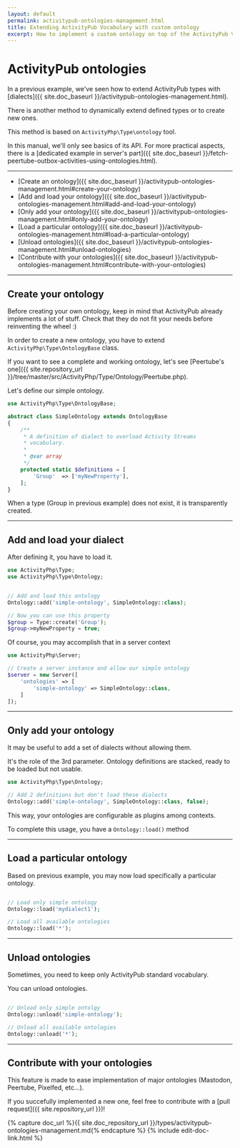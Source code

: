 ```yaml
---
layout: default
permalink: activitypub-ontologies-management.html
title: Extending ActivityPub Vocabulary with custom ontology
excerpt: How to implement a custom ontology on top of the ActivityPub Vocabulary in PHP.
---
```


ActivityPub ontologies
====================

In a previous example, we've seen how to extend ActivityPub types with
[dialects]({{ site.doc_baseurl }}/activitypub-ontologies-management.html). 

There is another method to dynamically extend defined types or to create
new ones.

This method is based on `ActivityPhp\Type\ontology` tool.

In this manual, we'll only see basics of its API. For more practical 
aspects, there is a [dedicated example in server's part]({{ site.doc_baseurl }}/fetch-peertube-outbox-activities-using-ontologies.html).

________________________________________________________________________


- [Create an ontology]({{ site.doc_baseurl }}/activitypub-ontologies-management.html#create-your-ontology)
- [Add and load your ontology]({{ site.doc_baseurl }}/activitypub-ontologies-management.html#add-and-load-your-ontology)
- [Only add your ontology]({{ site.doc_baseurl }}/activitypub-ontologies-management.html#only-add-your-ontology)
- [Load a particular ontology]({{ site.doc_baseurl }}/activitypub-ontologies-management.html#load-a-particular-ontology)
- [Unload ontologies]({{ site.doc_baseurl }}/activitypub-ontologies-management.html#unload-ontologies)
- [Contribute with your ontologies]({{ site.doc_baseurl }}/activitypub-ontologies-management.html#contribute-with-your-ontologies)

________________________________________________________________________

Create your ontology
-------------------

Before creating your own ontology, keep in mind that ActivityPub already
implements a lot of stuff. Check that they do not fit your needs before
reinventing the wheel :)

In order to create a new ontology, you have to extend 
`ActivityPhp\Type\OntologyBase` class.

If you want to see a complete and working ontology, let's see 
[Peertube's one]({{ site.repository_url }}/tree/master/src/ActivityPhp/Type/Ontology/Peertube.php).

Let's define our simple ontology.

```php
use ActivityPhp\Type\OntologyBase;

abstract class SimpleOntology extends OntologyBase
{
    /**
     * A definition of dialect to overload Activity Streams
     * vocabulary.
     * 
     * @var array
     */
    protected static $definitions = [
        'Group'  => ['myNewProperty'],
    ];
}

```

When a type (Group in previous example) does not exist, it is 
transparently created.

________________________________________________________________________

Add and load your dialect
-------------------------

After defining it, you have to load it.

```php
use ActivityPhp\Type;
use ActivityPhp\Type\Ontology;


// Add and load this ontology
Ontology::add('simple-ontology', SimpleOntology::class);

// Now you can use this property
$group = Type::create('Group');
$group->myNewProperty = true;

```

Of course, you may accomplish that in a server context

```php
use ActivityPhp\Server;

// Create a server instance and allow our simple ontology
$server = new Server([
    'ontologies' => [
        'simple-ontology' => SimpleOntology::class,
    ]
]);

```

________________________________________________________________________

Only add your ontology
----------------------

It may be useful to add a set of dialects without allowing them.

It's the role of the 3rd parameter. Ontology definitions are stacked,
ready to be loaded but not usable.

```php
use ActivityPhp\Type\Ontology;

// Add 2 definitions but don't load these dialects
Ontology::add('simple-ontology', SimpleOntology::class, false);

```

This way, your ontologies are configurable as plugins among contexts.

To complete this usage, you have a `Ontology::load()` method

________________________________________________________________________

Load a particular ontology
--------------------------

Based on previous example, you may now load specifically a particular 
ontology.

```php

// Load only simple ontology
Ontology::load('mydialect1');

// Load all available ontologies
Ontology::load('*');

```
________________________________________________________________________

Unload ontologies
-----------------

Sometimes, you need to keep only ActivityPub standard vocabulary.

You can unload ontologies.

```php

// Unload only simple ontolgy
Ontology::unload('simple-ontology');

// Unload all available ontologies
Ontology::unload('*');

```

________________________________________________________________________


Contribute with your ontologies
-------------------------------

This feature is made to ease implementation of major ontologies 
(Mastodon, Peertube, Pixelfed, etc...).

If you succefully implemented a new one, feel free to contribute with a 
[pull request]({{ site.repository_url }})!



{% capture doc_url %}{{ site.doc_repository_url }}/types/activitypub-ontologies-management.md{% endcapture %}
{% include edit-doc-link.html %}
